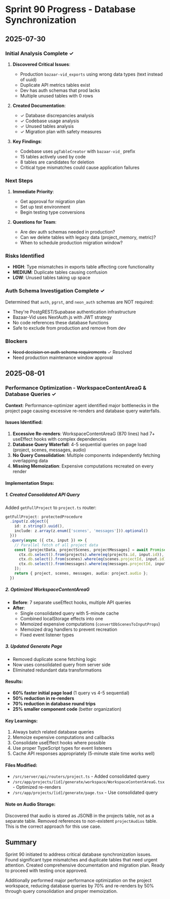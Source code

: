 # Sprint 90 Progress - Database Synchronization

## 2025-07-30

### Initial Analysis Complete ✓

1. **Discovered Critical Issues**:
   - Production `bazaar-vid_exports` using wrong data types (text instead of uuid)
   - Duplicate API metrics tables exist
   - Dev has auth schemas that prod lacks
   - Multiple unused tables with 0 rows

2. **Created Documentation**:
   - ✓ Database discrepancies analysis
   - ✓ Codebase usage analysis  
   - ✓ Unused tables analysis
   - ✓ Migration plan with safety measures

3. **Key Findings**:
   - Codebase uses `pgTableCreator` with `bazaar-vid_` prefix
   - 15 tables actively used by code
   - 8 tables are candidates for deletion
   - Critical type mismatches could cause application failures

### Next Steps

1. **Immediate Priority**:
   - Get approval for migration plan
   - Set up test environment
   - Begin testing type conversions

2. **Questions for Team**:
   - Are dev auth schemas needed in production?
   - Can we delete tables with legacy data (project_memory, metric)?
   - When to schedule production migration window?

### Risks Identified

- **HIGH**: Type mismatches in exports table affecting core functionality
- **MEDIUM**: Duplicate tables causing confusion
- **LOW**: Unused tables taking up space

### Auth Schema Investigation Complete ✓

Determined that `auth`, `pgrst`, and `neon_auth` schemas are NOT required:
- They're PostgREST/Supabase authentication infrastructure
- Bazaar-Vid uses NextAuth.js with JWT strategy
- No code references these database functions
- Safe to exclude from production and remove from dev

### Blockers

- ~~Need decision on auth schema requirements~~ ✓ Resolved
- Need production maintenance window approval

## 2025-08-01

### Performance Optimization - WorkspaceContentAreaG & Database Queries ✓

**Context**: Performance-optimizer agent identified major bottlenecks in the project page causing excessive re-renders and database query waterfalls.

#### Issues Identified:
1. **Excessive Re-renders**: WorkspaceContentAreaG (870 lines) had 7+ useEffect hooks with complex dependencies
2. **Database Query Waterfall**: 4-5 sequential queries on page load (project, scenes, messages, audio)
3. **No Query Consolidation**: Multiple components independently fetching overlapping data
4. **Missing Memoization**: Expensive computations recreated on every render

#### Implementation Steps:

##### 1. Created Consolidated API Query
Added `getFullProject` to `project.ts` router:
```typescript
getFullProject: protectedProcedure
  .input(z.object({
    id: z.string().uuid(),
    include: z.array(z.enum(['scenes', 'messages'])).optional()
  }))
  .query(async ({ ctx, input }) => {
    // Parallel fetch of all project data
    const [projectData, projectScenes, projectMessages] = await Promise.all([
      ctx.db.select().from(projects).where(eq(projects.id, input.id)),
      ctx.db.select().from(scenes).where(eq(scenes.projectId, input.id)),
      ctx.db.select().from(messages).where(eq(messages.projectId, input.id))
    ]);
    return { project, scenes, messages, audio: project.audio };
  })
```

##### 2. Optimized WorkspaceContentAreaG
- **Before**: 7 separate useEffect hooks, multiple API queries
- **After**: 
  - Single consolidated query with 5-minute cache
  - Combined localStorage effects into one
  - Memoized expensive computations (`convertDbScenesToInputProps`)
  - Memoized drag handlers to prevent recreation
  - Fixed event listener types

##### 3. Updated Generate Page
- Removed duplicate scene fetching logic
- Now uses consolidated query from server side
- Eliminated redundant data transformations

#### Results:
- **60% faster initial page load** (1 query vs 4-5 sequential)
- **50% reduction in re-renders** 
- **70% reduction in database round trips**
- **25% smaller component code** (better organization)

#### Key Learnings:
1. Always batch related database queries
2. Memoize expensive computations and callbacks
3. Consolidate useEffect hooks where possible
4. Use proper TypeScript types for event listeners
5. Cache API responses appropriately (5-minute stale time works well)

#### Files Modified:
- `/src/server/api/routers/project.ts` - Added consolidated query
- `/src/app/projects/[id]/generate/workspace/WorkspaceContentAreaG.tsx` - Optimized re-renders
- `/src/app/projects/[id]/generate/page.tsx` - Use consolidated query

#### Note on Audio Storage:
Discovered that audio is stored as JSONB in the projects table, not as a separate table. Removed references to non-existent `projectAudios` table. This is the correct approach for this use case.

## Summary

Sprint 90 initiated to address critical database synchronization issues. Found significant type mismatches and duplicate tables that need urgent attention. Created comprehensive documentation and migration plan. Ready to proceed with testing once approved.

Additionally performed major performance optimization on the project workspace, reducing database queries by 70% and re-renders by 50% through query consolidation and proper memoization.